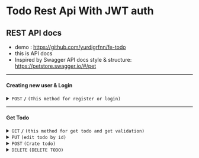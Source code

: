 # Todo Rest Api With JWT auth

## REST API docs
- demo : https://github.com/yurdigrfnn/fe-todo
- this is API docs
- Inspired by Swagger API docs style & structure: https://petstore.swagger.io/#/pet

------------------------------------------------------------------------------------------

#### Creating new user & Login

<details>
 <summary><code>POST</code> <code><b>/</b></code> <code>(This method for register or login)</code></summary>

##### Parameters

> | param              |  type       | data type               | body                                                     |description                                       |
> |--------------------|-------------|-------------------------|----------------------------------------------------------|------------------------------------------------|
> | `api/register`     |  `required` | `object (JSON)`         | `{"email" : "example@email" ,"password" : "example"}`    |`create user`                                       |
> | `api/signin`       |  `required` | `object (JSON)`         | `{"email" : "example@email" ,"password" : "example"}`    |`Login user `                                      |


##### Responses

> | http code     | content-type                      | response                                                            |
> |---------------|-----------------------------------|---------------------------------------------------------------------|
> | `200`         | `application/json`                | `{"isError": false, "message": "succes to create user/login"}`      |
> | `401`         | `application/json`                | `{"isError": true, "message": "unautorization"}`                    |

</details>

------------------------------------------------------------------------------------------

#### Get Todo

<details>
 <summary><code>GET</code> <code><b>/</b></code> <code>(this method for get todo and get validation)</code></summary>

##### Parameters

> | name               |  type       | data type               | response                                                 |description                                   |
> |--------------------|-------------|-------------------------|----------------------------------------------------------|----------------------------------------------|
> | `api/todo`         |  `required` | `object (JSON)`         | `{"isError": false,"todos": [],"page": 2,`               |`get todo with parameter limit & page`        |           > |                    |             |                         |`"limit": 10,"totalPages": 1,"totalTodos": 3}`            |                                              |
> | `api/validate`     |  `required` | `object (JSON)`         | `{"email" : "example@email" ,"password" : "example"}`    |`get user `                                   |

</details>


<details>
  <summary><code>PUT</code> <code>(edit todo by id)</code></summary>

##### Parameters

> | param           |  type      | body                                               | description                                          |
> |-----------------|------------|----------------------------------------------------|------------------------------------------------------|
> | `api/todo/{id}` |  required  | `{"name" : "example" ,"complete" : bool }`         | Edit tode                                            |

##### Responses

> | http code     | content-type                      | response                                                            |
> |---------------|-----------------------------------|---------------------------------------------------------------------|
> | `200`         | `application/json`                | `{"isError": false,"todos": {} }`                                   |
> | `401`         | `application/json`                | `{"isError": true ,"message":"unauthoriz/todo not found"}`          |

</details>

<details>
  <summary><code>POST</code> <code>(Crate todo)</code></summary>

##### Parameters

> | param           |  type      | body                                               | description                                          |
> |-----------------|------------|----------------------------------------------------|------------------------------------------------------|
> | `api/todo/`     |  required  | `{"name" : "example"`                              | Edit tode                                            |

##### Responses

> | http code     | content-type                      | response                                                            |
> |---------------|-----------------------------------|---------------------------------------------------------------------|
> | `200`         | `application/json`                | `{"isError": false,"todos": {} }`                                   |
> | `401`         | `application/json`                | `{"isError": true ,"message":"unauthorize"}`                        |

</details>


<details>
  <summary><code>DELETE</code> <code>(DELETE TODO)</code></summary>
    
##### Parameters

> | param           |  type      | description                                        |
> |-----------------|------------|----------------------------------------------------|
> | `api/todo/{id}` |  required  | DELETE tode                                        |

##### Responses

> | http code     | content-type                      | response                                                            |
> |---------------|-----------------------------------|---------------------------------------------------------------------|
> | `200`         | `application/json`                | `{"isError": false,"message": "Todo deleted"}`                      |
> | `401`         | `application/json`                | `{"isError": true ,"message":"unauthoriz/todo not found"}`          |

</details>
